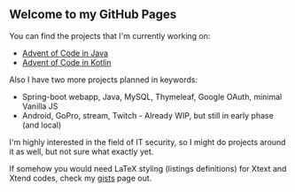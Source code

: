 ## Welcome to my GitHub Pages

You can find the projects that I'm currently working on:
 - [Advent of Code in Java](https://github.com/wildangerm/advent-of-code-2k18)
 - [Advent of Code in Kotlin](https://github.com/wildangerm/advent-of-code-2k18-kt)
 
Also I have two more projects planned in keywords:
 - Spring-boot webapp, Java, MySQL, Thymeleaf, Google OAuth, minimal Vanilla JS
 - Android, GoPro, stream, Twitch - Already WIP, but still in early phase (and local)

I'm highly interested in the field of IT security, so I might do projects around it as well, but not sure what exactly yet.

If somehow you would need LaTeX styling (listings definitions) for Xtext and Xtend codes, check my [gists](https://gist.github.com/wildangerm) page out.
